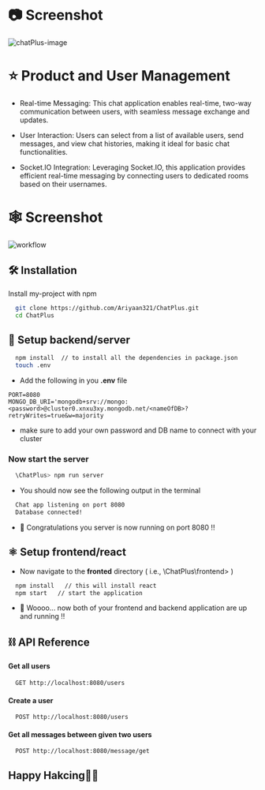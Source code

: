 # 📷 Screenshot

![chatPlus-image](https://github.com/user-attachments/assets/44a89d18-0a03-4198-b3d7-0d4ca7e49f86)

# ⭐ Product and User Management

- Real-time Messaging: This chat application enables real-time, two-way communication between users, with seamless message exchange and updates.

- User Interaction: Users can select from a list of available users, send messages, and view chat histories, making it ideal for basic chat functionalities.

- Socket.IO Integration: Leveraging Socket.IO, this application provides efficient real-time messaging by connecting users to dedicated rooms based on their usernames.

# 🕸 Screenshot
![workflow](https://github.com/user-attachments/assets/9022c640-2184-4006-8d09-9c2134985ed2)


## 🛠️ Installation

Install my-project with npm

```bash
  git clone https://github.com/Ariyaan321/ChatPlus.git
  cd ChatPlus
```
## 🧰 Setup backend/server

```bash
  npm install  // to install all the dependencies in package.json
  touch .env
```
- Add the following in you **.env** file
```
PORT=8080
MONGO_DB_URI='mongodb+srv://mongo:<password>@cluster0.xnxu3xy.mongodb.net/<nameOfDB>?retryWrites=true&w=majority
```
- make sure to add your own password and DB name to connect with your cluster

### Now start the server 
```bash
  \ChatPlus> npm run server
```
- You should now see the following output in the terminal
```bash
  Chat app listening on port 8080
  Database connected!
```
- 🎉 Congratulations you server is now running on port 8080 !!

## ⚛️ Setup frontend/react

- Now navigate to the **fronted** directory ( i.e., \ChatPlus\frontend> )

```bash
  npm install   // this will install react
  npm start   // start the application
```

- 🎊 Woooo... now both of your frontend and backend application are up and running !!

## ⛓ API Reference

#### Get all users

```http
  GET http://localhost:8080/users
```
#### Create a user

```http
  POST http://localhost:8080/users
```
#### Get all messages between given two users 

```http
  POST http://localhost:8080/message/get
```

## Happy Hakcing👋🚀

